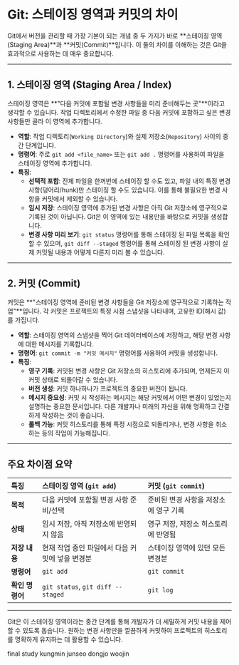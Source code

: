 # Git: 스테이징 영역과 커밋의 차이

Git에서 버전을 관리할 때 가장 기본이 되는 개념 중 두 가지가 바로 **스테이징 영역(Staging Area)**과 **커밋(Commit)**입니다. 이 둘의 차이를 이해하는 것은 Git을 효과적으로 사용하는 데 매우 중요합니다.

---

## 1. 스테이징 영역 (Staging Area / Index)

스테이징 영역은 **"다음 커밋에 포함될 변경 사항들을 미리 준비해두는 곳"**이라고 생각할 수 있습니다. 작업 디렉토리에서 수정한 파일 중 다음 커밋에 포함하고 싶은 변경 사항들만 골라 이 영역에 추가합니다.

* **역할**: 작업 디렉토리(`Working Directory`)와 실제 저장소(`Repository`) 사이의 중간 단계입니다.
* **명령어**: 주로 `git add <file_name>` 또는 `git add .` 명령어를 사용하여 파일을 스테이징 영역에 추가합니다.
* **특징**:
    * **선택적 포함**: 전체 파일을 한꺼번에 스테이징 할 수도 있고, 파일 내의 특정 변경 사항(덩어리/hunk)만 스테이징 할 수도 있습니다. 이를 통해 불필요한 변경 사항을 커밋에서 제외할 수 있습니다.
    * **임시 저장**: 스테이징 영역에 추가된 변경 사항은 아직 Git 저장소에 영구적으로 기록된 것이 아닙니다. Git은 이 영역에 있는 내용만을 바탕으로 커밋을 생성합니다.
    * **변경 사항 미리 보기**: `git status` 명령어를 통해 스테이징 된 파일 목록을 확인할 수 있으며, `git diff --staged` 명령어를 통해 스테이징 된 변경 사항이 실제 커밋될 내용과 어떻게 다른지 미리 볼 수 있습니다.

---

## 2. 커밋 (Commit)

커밋은 **"스테이징 영역에 준비된 변경 사항들을 Git 저장소에 영구적으로 기록하는 작업"**입니다. 각 커밋은 프로젝트의 특정 시점 스냅샷을 나타내며, 고유한 ID(해시 값)를 가집니다.

* **역할**: 스테이징 영역의 스냅샷을 찍어 Git 데이터베이스에 저장하고, 해당 변경 사항에 대한 메시지를 기록합니다.
* **명령어**: `git commit -m "커밋 메시지"` 명령어를 사용하여 커밋을 생성합니다.
* **특징**:
    * **영구 기록**: 커밋된 변경 사항은 Git 저장소의 히스토리에 추가되며, 언제든지 이 커밋 상태로 되돌아갈 수 있습니다.
    * **버전 생성**: 커밋 하나하나가 프로젝트의 중요한 버전이 됩니다.
    * **메시지 중요성**: 커밋 시 작성하는 메시지는 해당 커밋에서 어떤 변경이 있었는지 설명하는 중요한 문서입니다. 다른 개발자나 미래의 자신을 위해 명확하고 간결하게 작성하는 것이 좋습니다.
    * **롤백 가능**: 커밋 히스토리를 통해 특정 시점으로 되돌리거나, 변경 사항을 취소하는 등의 작업이 가능해집니다.

---

## 주요 차이점 요약

| 특징           | 스테이징 영역 (`git add`)                       | 커밋 (`git commit`)                                |
| :------------- | :---------------------------------------------- | :------------------------------------------------- |
| **목적** | 다음 커밋에 포함될 변경 사항 준비/선택          | 준비된 변경 사항을 저장소에 영구 기록             |
| **상태** | 임시 저장, 아직 저장소에 반영되지 않음         | 영구 저장, 저장소 히스토리에 반영됨                 |
| **저장 내용** | 현재 작업 중인 파일에서 다음 커밋에 넣을 변경분 | 스테이징 영역에 있던 모든 변경분                 |
| **명령어** | `git add`                                       | `git commit`                                       |
| **확인 명령어**| `git status`, `git diff --staged`               | `git log`                                          |

---

Git은 이 스테이징 영역이라는 중간 단계를 통해 개발자가 더 세밀하게 커밋 내용을 제어할 수 있도록 돕습니다. 원하는 변경 사항만을 깔끔하게 커밋하여 프로젝트의 히스토리를 명확하게 유지하는 데 활용할 수 있습니다.

final study kungmin junseo dongjo woojin